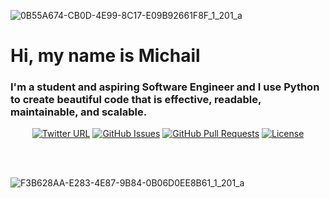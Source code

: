 ![0B55A674-CB0D-4E99-8C17-E09B92661F8F_1_201_a](https://user-images.githubusercontent.com/65600266/205511804-3ce90285-6113-40fb-bc82-d6da3909c464.jpeg)


# Hi, my name is Michail

### I'm a student and aspiring Software Engineer and I use Python to create beautiful code that is effective, readable, maintainable, and scalable.

<div align="center">

  [![Twitter URL](https://img.shields.io/twitter/url/https/twitter.com/bukotsunikki.svg?style=social&label=Follow%20%40bukotsunikki)](https://twitter.com/Kosmoliot)
  [![GitHub Issues](https://img.shields.io/github/issues/kylelobo/The-Documentation-Compendium.svg)](https://github.com/kylelobo/The-Documentation-Compendium/issues)
  [![GitHub Pull Requests](https://img.shields.io/github/issues-pr/kylelobo/The-Documentation-Compendium.svg)](https://github.com/kylelobo/The-Documentation-Compendium/pulls)
  [![License](https://img.shields.io/badge/license-CC0-blue.svg)](http://creativecommons.org/publicdomain/zero/1.0/)

<!--   <a href="https://www.producthunt.com/posts/the-documentation-compendium?utm_source=badge-top-post-badge&utm_medium=badge&utm_souce=badge-the-documentation-compendium" target="_blank"><img src="https://api.producthunt.com/widgets/embed-image/v1/top-post-badge.svg?post_id=157965&theme=dark&period=daily" alt="The Documentation Compendium - Beautiful README templates that people want to read. | Product Hunt Embed" style="width: 250px; height: 54px;" width="250px" height="54px" /></a> -->

</div>
<br> 
<br>

![F3B628AA-E283-4E87-9B84-0B06D0EE8B61_1_201_a](https://user-images.githubusercontent.com/65600266/205511774-d6594b32-2973-4c9a-bac0-14902c658593.jpeg)
